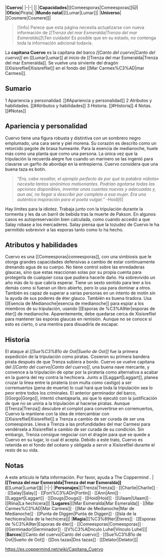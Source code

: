 

|**Cuervo**|
|-|-|
||
|**Capacidades**|[[Comeesporas\|Comeesporas]]🐱︎|
|**Oficio**|Pirata|
|**Mundo natal**|[[Lumar\|Lumar]]|
|**Universo**|[[Cosmere\|Cosmere]]|

> [!info] Parece que esta página necesita actualizarse con nueva información de *[[Trenza del mar Esmeralda\|Trenza del mar Esmeralda]]*!¡Ten cuidado! Es posible que en su estado, no contenga toda la información adicional todavía.

La **capitana Cuervo** es la capitana del barco *[[Canto del cuervo\|Canto del cuervo]]* en [[Lumar\|Lumar]] al inicio de [[Trenza del mar Esmeralda\|Trenza del mar Esmeralda]]. Se vuelve una sirviente del dragón [[Xisisrefliel\|Xisisrefliel]] en el fondo del [[Mar Carmes%C3%AD\|mar Carmesí]].

## Sumario

1 Apariencia y personalidad. [[#Apariencia y personalidad]] 
2 Atributos y habilidades. [[#Atributos y habilidades]] 
3 Historia. [[#Historia]] 
4 Notas. [[#Notas]] 


## Apariencia y personalidad
 
Cuervo tiene una figura robusta y distintiva con un sombrero negro emplumado, una cara serie y piel morena. Su corazón es descrito como un retorcido pegote de brasa humeante. Para la esencia de medianoche, huele más como una planta que como una persona. La única vez que la tripulación la recuerda alegre fue cuando un marinero se las ingenió para clavarse un garfio de abordaje en la entrepierna. Cuervo considera que una buena taza es botín.

>“*Era, cabe resaltar, el ejemplo perfecto de por qué la palabra «idiota» necesita tantos sinónimos malsonantes. Podrían agotarse todas las opciones disponibles, inventar unas cuantas nuevas y adecuadas y, aun así, no llegar a describir por completo a esa mujer. Era una auténtica inspiración para el poeta vulgar.*”
\-Hoid[6]


Hay límites para la idiotez. Trabaja junto con la tripulación durante la tormenta y les da un barril de bebida tras la muerte de Pakson. En algunos casos es autopreservación bien calculada, como cuando accedió a que Salay robase a los mercaderes. Salay piensa que la tozudez de Cuervo le ha permitido sobrevivir a las esporas tanto como lo ha hecho.

## Atributos y habilidades
Cuervo es una [[Comeesporas\|comeesporas]], con una simbiosis que le otorga grandes capacidades defensivas a cambio de estar continuamente drenando agua de su cuerpo. No tiene control sobre las enredaderas glaucas, sino que estas reaccionan solas por su propia cuenta para protegerla de cualquier cosa que pudiera hacerle daño. Ha sobrevivido un año más de lo que cabría esperar.
Tiene un sexto sentido para leer a los demás como si fueran un libro abierto, pero lo usa para dominar a otros. También es capaz de superar a varias personas en un intento de motín sin la ayuda de sus poderes de éter glauco. También es buena tiradora.
Usa [[Esencia de Medianoche\|esencia de medianoche]] para espiar a los miembros de su tripulación, usando [[Esporas de %C3%A9ter\|esporas de éter]] de medianoche.
Aparentemente, debe quedarse cerca de Xisisrefliel para mantener las esporas glaucas en remisión. Aunque no se conoce si esto es cierto, o una mentira para disuadirla de escapar.

 
## Historia
El ataque al *[[Sue%C3%B1o de Oot\|Sueño de Oot]]* fue la primera expedición de la tripulación como piratas. Cosieron su primera bandera pirata después de que Trenza subiera a bordo.
Cuervo se vuelve capitana del *[[Canto del cuervo\|Canto del cuervo]]*, una buena nave mercante, y convence a la tripulación de optar por la piratería como alternativa a acabar en la guerra del rey contra la hechicera. Junto a [[Laggart\|Laggart]], planea cruzar la línea entre la piratería (con multa como castigo) a ser corremuertos (pena de muerte) lo cual hará que toda la tripulación sea lo peor entre todos los criminales. El anterior germinador del barco, [[Gorgo\|Gorgo]], intentó chantajearla, así que lo ejecutó con la justificación de que no se uniría a la tripulación al hacerse piratas.
Aunque [[Trenza\|Trenza]] descubre el complot para convertirse en corremuertos, Cuervo la mantiene con la idea de intercambiar con [[Xisisrefliel\|Xisisrefliel]] a Trenza a cambio de ser curada de ser una comeesporas.
Lleva a Trenza a las profundidades del mar Carmesí para vendérsela a Xisisrefliel a cambio de ser curada de su condición. Sin embargo, Trenza consigue negociar con el dragón para que se quede a Cuervo en su lugar, lo cual él acepta. Debido a este trato, Cuervo es retenida en el fondo del océano y obligada a servir a Xisisrefliel durante el resto de su vida.

## Notas

A este artículo le falta información. Por favor, ayuda a The Coppermind .
|**[[Trenza del mar Esmeralda\|Trenza del mar Esmeralda]] (**[[Lumar\|Lumar]]**)**|
|-|-|
|**Personajes**|[[Trenza\|Trenza]] · [[Charlie\|Charlie]] ·  · [[Salay\|Salay]] · [[Fort%C3%ADn\|Fortín]] · [[Ann\|Ann]] · [[Laggart\|Laggart]] · [[Dougs\|Dougs]] · [[Hoid\|Hoid]] · [[Ulaam\|Ulaam]] · [[Riina\|La hechicera]]|
|**Lugares**|[[Mar Esmeralda\|Mar Esmeralda]] · [[Mar Carmes%C3%AD\|Mar Carmesí]] · [[Mar de Medianoche\|Mar de Medianoche]] · [[Punta de Diggen\|Punta de Diggen]] · [[Isla de la hechicera\|Isla de la hechicera]]|
|**Magia**|[[%C3%89ter\|Éteres]] · [[Esporas de %C3%A9ter\|Esporas de éter]] · [[Comeesporas\|Comeesporas]] · [[Germinador\|Germinador]] · [[V%C3%ADnculo Luhel\|Vínculo Luhel]]|
|**Barcos**|[[Canto del cuervo\|Canto del cuervo]] · [[Sue%C3%B1o de Oot\|Sueño de Oot]] · [[Dos tazas\|Dos tazas]] · [[Delator\|Delator]]|



https://es.coppermind.net/wiki/Capitana_Cuervo
